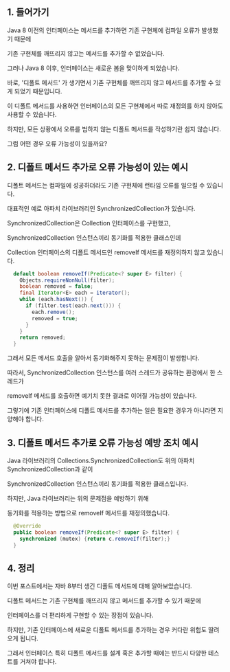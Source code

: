 ## 1. 들어가기

Java 8 이전의 인터페이스는 메서드를 추가하면 기존 구현체에 컴파일 오류가 발생했기 때문에

기존 구현체를 깨뜨리지 않고는 메서드를 추가할 수 없었습니다.

그러나 Java 8 이후, 인터페이스는 새로운 봄을 맞이하게 되었습니다.

바로, '디폴트 메서드' 가 생기면서 기존 구현체를 깨뜨리지 않고 메서드를 추가할 수 있게 되었기 때문입니다.

이 디폴트 메서드를 사용하면 인터페이스의 모든 구현체에서 따로 재정의를 하지 않아도 사용할 수 있습니다.

하지만, 모든 상황에서 오류를 범하지 않는 디폴트 메서드를 작성하기란 쉽지 않습니다.

그럼 어떤 경우 오류 가능성이 있을까요?

## 2. 디폴트 메서드 추가로 오류 가능성이 있는 예시

디폴트 메서드는 컴파일에 성공하더라도 기존 구현체에 런타임 오류를 일으킬 수 있습니다.

대표적인 예로 아파치 라이브러리인 SynchronizedCollection가 있습니다.

SynchronizedCollection은 Collection 인터페이스를 구현했고,

SynchronizedCollection 인스턴스끼리 동기화를 적용한 클래스인데

Collection 인터페이스의 디폴트 메서드인 removeIf 메서드를 재정의하지 않고 있습니다.

```java
  default boolean removeIf(Predicate<? super E> filter) {
    Objects.requireNonNull(filter);
    boolean removed = false;
    final Iterator<E> each = iterator();
    while (each.hasNext()) {
      if (filter.test(each.next())) {
        each.remove();
        removed = true;
      }
    }
    return removed;
  }
```

그래서 모든 메서드 호출을 알아서 동기화해주지 못하는 문제점이 발생합니다.

따라서, SynchronizedCollection 인스턴스를 여러 스레드가 공유하는 환경에서 한 스레드가

removeIf 메서드를 호출하면 예기치 못한 결과로 이어질 가능성이 있습니다.

그렇기에 기존 인터페이스에 디폴트 메서드를 추가하는 일은 필요한 경우가 아니라면 지양해야 합니다.

## 3. 디폴트 메서드 추가로 오류 가능성 예방 조치 예시

Java 라이브러리의 Collections.SynchronizedCollection도 위의 아파치 SynchronizedCollection과 같이

SynchronizedCollection 인스턴스끼리 동기화를 적용한 클래스입니다.

하지만, Java 라이브러리는 위의 문제점을 예방하기 위해

동기화를 적용하는 방법으로 removeIf 메서드를 재정의했습니다.

```java
  @Override
  public boolean removeIf(Predicate<? super E> filter) {
    synchronized (mutex) {return c.removeIf(filter);}
  }
```

## 4. 정리

이번 포스트에서는 자바 8부터 생긴 디폴트 메서드에 대해 알아보았습니다.

디폴트 메서드는 기존 구현체를 깨뜨리지 않고 메서드를 추가할 수 있기 때문에

인터페이스를 더 편리하게 구현할 수 있는 장점이 있습니다.

하지만, 기존 인터페이스에 새로운 디폴트 메서드를 추가하는 경우 커다란 위험도 딸려오게 됩니다.

그래서 인터페이스 특히 디폴트 메서드를 설계 혹은 추가할 때에는 반드시 다양한 테스트를 거쳐야 합니다.